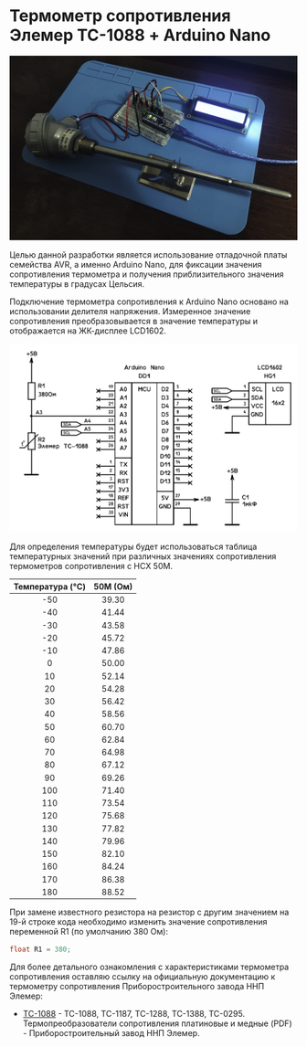 # Термометр сопротивления Элемер ТС-1088 + Arduino Nano

![Image alt](https://github.com/stepanov-vpk/elemer-sensor-arduino/blob/main/img/sensor.png?raw=true)

Целью данной разработки является использование отладочной платы семейства AVR, а именно Arduino Nano, для фиксации значения сопротивления термометра и получения приблизительного значения температуры в градусах Цельсия. 

Подключение термометра сопротивления к Arduino Nano основано на использовании делителя напряжения. Измеренное значение сопротивления преобразовывается в значение температуры и отображается на ЖК-дисплее LCD1602.

![Image alt](https://github.com/stepanov-vpk/elemer-sensor-arduino/blob/main/img/schematic.png?raw=true)

Для определения температуры будет использоваться таблица температурных значений при различных значениях сопротивления термометров сопротивления с НСХ 50М.

|Температура (°C)|50М (Ом)|
|:-------------:|:------------------:|
|-50|	39.30|
|-40|	41.44|
|-30|	43.58|
|-20|	45.72|
|-10|	47.86|
|0|	50.00|
|10|	52.14|
|20|	54.28|
|30|	56.42|
|40|	58.56|
|50|	60.70|
|60|	62.84|
|70|	64.98|
|80|	67.12|
|90|	69.26|
|100|	71.40|
|110|	73.54|
|120|	75.68|
|130|	77.82|
|140|	79.96|
|150|	82.10|
|160|	84.24|
|170|	86.38|
|180|	88.52|

При замене известного резистора на резистор с другим значением на 19-й строке кода необходимо изменить значение сопротивления переменной R1 (по умолчанию 380 Ом):

```C++
float R1 = 380; 
```

Для более детального ознакомления с характеристиками термометра сопротивления оставляю ссылку на официальную документацию к термометру сопротивления Приборостроительного завода ННП Элемер:
- [ТС-1088](https://www.elemer.ru/files/catalog/glavi/ts.pdf) - ТС-1088, ТС-1187, ТС-1288, ТС-1388, ТС-0295. Термопреобразователи сопротивления платиновые и медные (PDF) - Приборостроительный завод ННП Элемер.

